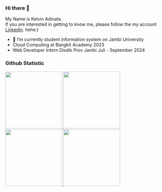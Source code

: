 ### Hi there 👋
My Name is Kelvin Adinata.\
If you are interested in getting to know me, please follow the my account [Linkedin](https://www.linkedin.com/in/kelvin-adinata-b26997229/). hehe:)



- 🔭 I’m currently student information system on Jambi University
- Cloud Computing at Bangkit Academy 2023
- Web Developer Intern Disdik Prov Jambi Juli - September 2024

  
### Github Statistic
<p align="left">
<a href="https://github.com/vinwithin">
  <img height="180em" src="https://github-readme-stats-eight-theta.vercel.app/api?username=vinwithin&show_icons=true&theme=algolia&include_all_commits=true&count_private=true"/>
  <img height="180em" src="https://github-readme-stats-eight-theta.vercel.app/api/top-langs/?username=vinwithin&layout=compact&langs_count=8&theme=algolia"/>
  <img height="180em" src="https://streak-stats.demolab.com/?user=vinwithin&theme=highcontrast"/>
  <img height="180em" src="https://github-profile-trophy.vercel.app/?username=vinwithin&theme=onedark"/>
</a>
</p>

